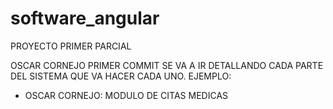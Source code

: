 # software_angular
PROYECTO PRIMER PARCIAL 


OSCAR CORNEJO PRIMER COMMIT 
SE VA A IR DETALLANDO CADA PARTE DEL SISTEMA QUE VA HACER CADA UNO. 
EJEMPLO: 
- OSCAR CORNEJO: MODULO DE CITAS MEDICAS
